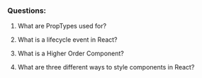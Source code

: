  ### Questions:
1. What are PropTypes used for?
    

2. What is a lifecycle event in React?
3. What is a Higher Order Component?
4. What are three different ways to style components in React? 

